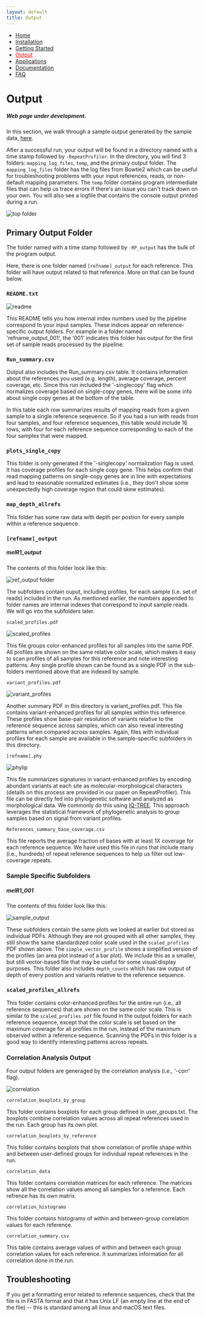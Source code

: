 ```yaml
---
layout: default
title: Output
---
```


<nav>
    <ul>
      <li><a href="/RepeatProfiler/">Home</a></li>
      <li><a href="/RepeatProfiler/installation">Installation</a></li>
      <li><a href="/RepeatProfiler/gettingstarted">Getting Started</a></li>
      <li><a href="/RepeatProfiler/output" style="color:red">Output</a></li>
      <li><a href="/RepeatProfiler/application">Applications</a></li>
      <li><a href="/RepeatProfiler/documentation">Documentation</a></li>
      <li><a href="/RepeatProfiler/FAQ">FAQ</a></li>
    </ul>
</nav>

# Output

##### Web page under development.

In this section, we walk through a sample output generated by the sample data, <a href="https://github.com/johnssproul/RepeatProfiler/releases/download/0.96/sample_data.zip" target="_blank">here</a>.

After a successful run, your output will be found in a directory named with a time stamp followed by `-RepeatProfiler`. In the directory, you will find 3 folders: `mapping_log_files`, `temp`, and the primary output folder. The `mapping_log_files` folder has the log files from Bowtie2 which can be useful for troubleshooting problems with your input references, reads, or non-default mapping parameters. The `temp` folder contains program intermediate files that can help us trace errors if there's an issue you can't track down on your own. You will also see a logfile that contains the console output printed during a run.

![top folder](./folder.png)

## Primary Output Folder

The folder named with a time stamp followed by `-RP_output` has the bulk of the program output.

Here, there is one folder named `[refname]_output` for each reference. This folder will have output related to that reference. More on that can be found below.

### `README.txt`

![readme](readme.png)

This README tells you how internal index numbers used by the pipeline correspond to your input samples. These indices appear on reference-specific output folders. For example in a folder named 'refname_output_001', the '001' indicates this folder has output for the first set of sample reads processed by the pipeline.

### `Run_summary.csv`

Output also includes the Run_summary.csv table. It contains information about the references you used (e.g. length), average coverage, percent coverage, etc. Since this run included the '-singlecopy' flag which normalizes coverage based on single-copy genes, there will be some info about single copy genes at the bottom of the table.

In this table each row summarizes results of mapping reads from a given sample to a single reference seqeuence. So if you had a run with reads from four samples, and four reference sequences, this table would include 16 rows, with four for each reference sequence corresponding to each of the four samples that were mapped.

### `plots_single_copy`

This folder is only generated if the '-singlecopy' normalization flag is used. It has coverage profiles for each single copy gene. This helps confirm that read mapping patterns on single-copy genes are in line with expectations and lead to reasonable normalized estimates (i.e., they don't show some unexpectedly high coverage region that could skew estimates).

### `map_depth_allrefs`

This folder has some raw data with depth per postion for every sample within a reference sequence.

### `[refname]_output` 

##### melR1_output 

The contents of this folder look like this:

![ref_output folder](ref_output.png)

The subfolders contain ouput, including profiles, for each sample (i.e. set of reads) included in the run. As mentioned earlier, the numbers appended to folder names are internal indexes that correspond to input sample reads. We will go into the subfolders later.

`scaled_profiles.pdf`

![scaled_profiles](scaled_profiles.png)

This file groups color-enhanced profiles for all samples into the same PDF. All profiles are shown on the same relative color scale, which makes it easy to scan profiles of all samples for this reference and note interesting patterns. Any single profile shown can be found as a single PDF in the sub-folders mentioned above that are indexed by sample.

`variant_profiles.pdf`

![variant_profiles](variant_profiles.png)

Another summary PDF in this directory is variant_profiles.pdf. This file contains variant-enhanced profiles for all samples within this reference. These profiles show base-pair resolution of variants relative to the reference sequence across samples, which can also reveal interesting patterns when compared across samples. Again, files with individual profiles for each sample are available in the sample-specific subfolders in this directory.

`[refname].phy`

![phylip](phylip.png)

This file summarizes signatures in variant-enhanced profiles by encoding abundant variants at each site as molecular-morphological characters (details on this process are provided in our paper on RepeatProfiler). This file can be directly fed into phylogenetic software and analyzed as morphological data. We commonly do this using <a href="http://www.iqtree.org/" target="_blank">IQ-TREE</a>. This approach leverages the statistical framework of phylogenetic analysis to group samples based on signal from variant profiles.

`References_summary_base_coverage.csv`

This file reports the average fraction of bases with at least 1X coverage for each reference sequence. We have used this file in runs that include many (i.e., hundreds) of repeat reference sequences to help us filter out low-coverage repeats.


### Sample Specific Subfolders

##### melR1_001

The contents of this folder look like this:

![sample_output](sample_output.png)

These subfolders contain the same plots we looked at earlier but stored as individual PDFs. Although they are not grouped with all other samples, they still show the same standardized color scale used in the `scaled_profiles` PDF shown above. The `simple_vector_profile` shows a simplified version of the profiles (an area plot instead of a bar plot). We include this as a smaller, but still vector-based file that may be useful for some visual display purposes. This folder also includes `depth_counts` which has raw output of depth of every postion and variants relative to the reference sequence. 

### `scaled_profiles_allrefs`

This folder contains color-enhanced profiles for the entire run (i.e., all reference sequences) that are shown on the same color scale. This is similar to the `scaled_profiles.pdf` file found in the output folders for each reference sequence, except that the color scale is set based on the maximum coverage for all profiles in the run, instead of the maximum observed within a reference sequence. Scanning the PDFs in this folder is a good way to identify interesting patterns across repeats.

### Correlation Analysis Output

Four output folders are generaged by the correlation analysis (i.e., '-corr' flag).

![correlation](correlation.png)


`correlation_boxplots_by_group`

This folder contains boxplots for each group defined in user_groups.txt. The boxplots combine correlation values across all repeat references used in the run. Each group has its own plot.

`correlation_boxplots_by_reference` 

This folder contains boxplots that show correlation of profile shape within and between user-defined groups for individual repeat references in the run.

`correlation_data` 

This folder contains correlation matrices for each reference. The matrices show all the correlation values among all samples for a reference. Each refrence has its own matrix.

`correlation_histograms` 

This folder contains histograms of within and between-group correlation values for each reference.

`correlation_summary.csv` 

This table contains average values of within and between each group correlation values for each reference. It summarizes information for all correlation done in the run.

## Troubleshooting

If you get a formatting error related to reference sequences, check that the file is in FASTA format and that it has Unix LF (an empty line at the end of the file) -- this is standard among all linux and macOS text files.
